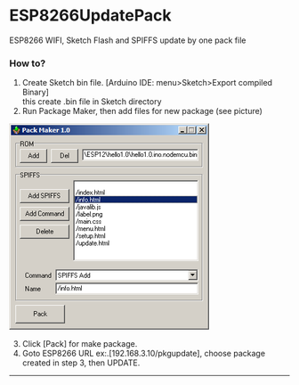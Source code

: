 # ESP8266UpdatePack
ESP8266 WIFI, Sketch Flash and SPIFFS update by one pack file

### How to?
1.	Create Sketch bin file. [Arduino IDE: menu>Sketch>Export compiled Binary]<br>
		this create .bin file in Sketch directory
2.	Run Package Maker, then add files for new package (see picture)

![Structer](screenshot1.png)


3.	Click [Pack] for make package.
4.	Goto ESP8266 URL ex:.[192.168.3.10/pkgupdate], choose package created in step 3, then UPDATE.
---
